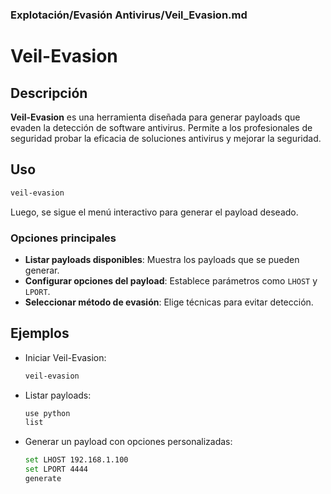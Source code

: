 ### **Explotación/Evasión Antivirus/Veil_Evasion.md**

# Veil-Evasion

## Descripción

**Veil-Evasion** es una herramienta diseñada para generar payloads que evaden la detección de software antivirus. Permite a los profesionales de seguridad probar la eficacia de soluciones antivirus y mejorar la seguridad.

## Uso

```bash
veil-evasion
```

Luego, se sigue el menú interactivo para generar el payload deseado.

### Opciones principales

- **Listar payloads disponibles**: Muestra los payloads que se pueden generar.
- **Configurar opciones del payload**: Establece parámetros como `LHOST` y `LPORT`.
- **Seleccionar método de evasión**: Elige técnicas para evitar detección.

## Ejemplos

- Iniciar Veil-Evasion:

  ```bash
  veil-evasion
  ```

- Listar payloads:

  ```bash
  use python
  list
  ```

- Generar un payload con opciones personalizadas:

  ```bash
  set LHOST 192.168.1.100
  set LPORT 4444
  generate
  ```

